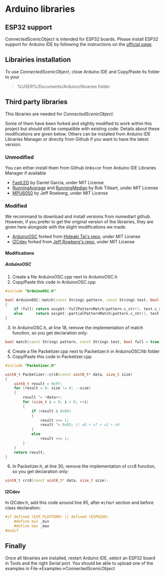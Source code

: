 # Arduino libraries

## ESP32 support
ConnectedScenicObject is intended for ESP32 boards. Please install ESP32 support for Arduino IDE by following the instructions on the [official page](https://github.com/espressif/arduino-esp32).

## Librairies installation
To use *ConnectedScenicObject*, close Arduino IDE and Copy/Paste its folder to your
> %USER%/Documents/Arduino/libraries folder.

## Third party libraries 
This libraries are needed for *ConnectedScenicObject*. 

Some of them have been forked and slightly modified to work within this project but should still be compatible with existing code. Details about these modifications are given below.
Others can be installed from Arduino IDE Libraries Manager or directly from Github if you want to have the latest version.

### Unmodified
You can either install them from Github links<or from Arduino IDE Libraries Manager if available

* [FastLED](https://github.com/FastLED/FastLED) by Daniel Garcia, under MIT License
* [RunningAverage](https://github.com/RobTillaart/Arduino/tree/master/libraries/RunningAverage) and [RunningMedian](https://github.com/RobTillaart/Arduino/tree/master/libraries/RunningMedian) by Rob Tillaart, under MIT License
* [MPU6050](https://github.com/jrowberg/i2cdevlib/tree/master/Arduino/MPU6050) by Jeff Rowberg, under MIT License

### Modified
We recommand to download and install versions from numediart github. However, if you prefer to get the original version of the librairies, they are given here alongside with the slight modifications we made.

* [ArduinoOSC](https://github.com/numediart/ArduinoOSC) forked from [Hideaki Tai's repo](https://github.com/hideakitai/ArduinoOSC), under MIT License
* [I2Cdev](https://github.com/numediart/i2cdevlib/tree/master/Arduino/I2Cdev) forked from [Jeff Rowberg's repo](https://github.com/jrowberg/i2cdevlib/tree/master/Arduino/I2Cdev), under MIT License

#### Modifications

##### ArduinoOSC
1. Create a file ArduinoOSC.cpp next to ArduinoOSC.h
2. Copy/Paste this code in ArduinoOSC.cpp

```C++
#include "ArduinoOSC.h"

bool ArduinoOSC::match(const String& pattern, const String& test, bool full)
{
	if (full) return oscpkt::fullPatternMatch(pattern.c_str(), test.c_str());
	else      return oscpkt::partialPatternMatch(pattern.c_str(), test.c_str());
}
```

3. In ArduinoOSC.h, at line 18, remove the implementation of match function, so you get declaration only:

```C++
bool match(const String& pattern, const String& test, bool full = true);
```

4. Create a file Packetizer.cpp next to Packetizer.h in ArduinoOSC/lib folder
5. Copy/Paste this code in Packetizer.cpp

```C++
#include "Packetizer.h"

uint8_t Packetizer::crc8(const uint8_t* data, size_t size)
{
	uint8_t result = 0xFF;
	for (result = 0; size != 0; --size)
	{
		result ^= *data++;
		for (size_t i = 0; i < 8; ++i)
		{
			if (result & 0x80)
			{
				result <<= 1;
				result ^= 0x85; // x8 + x7 + x2 + x0
			}
			else
				result <<= 1;
		}
	}
	return result;
}
```

6. In Packetizer.h, at line 30, remove the implementation of crc8 function, so you get declaration only:

```C++
uint8_t crc8(const uint8_t* data, size_t size);
```

#### I2Cdev
In I2Cdev.h, add this code around line 95, after `#ifdef` section and before class declaration:

```C++
#if defined (ESP_PLATFORM) || defined (ESP8266)
	#define min _min
	#define max _max
#endif
```


## Finally

Once all librairies are installed, restart Arduino IDE, select an ESP32 board in Tools and the right Serial port. You should be able to upload one of the examples in File->Examples->ConnectedScenicObject